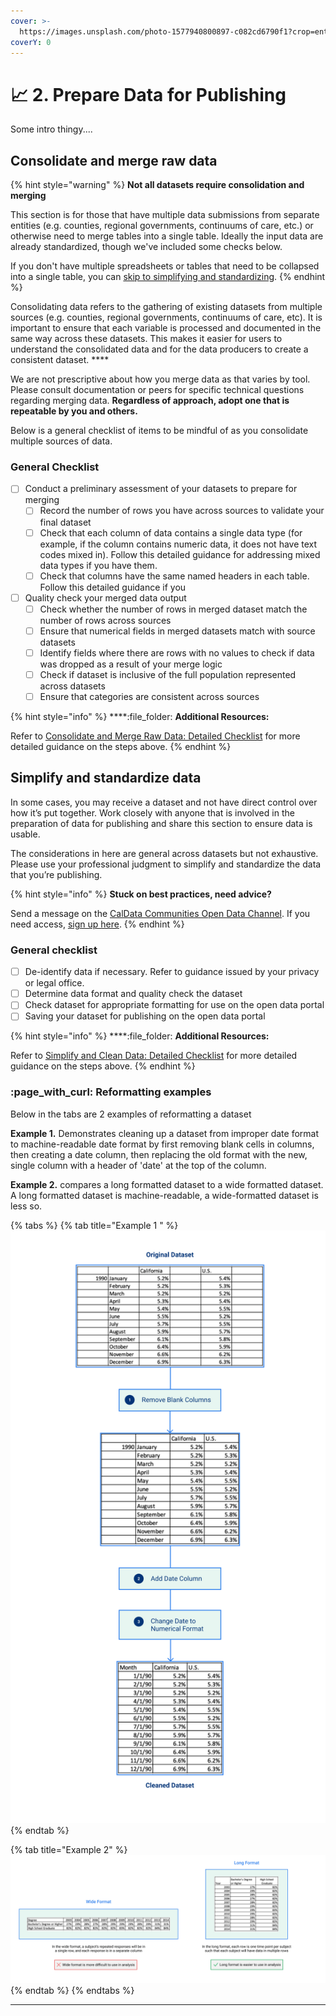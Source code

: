 ```yaml
---
cover: >-
  https://images.unsplash.com/photo-1577940800897-c082cd6790f1?crop=entropy&cs=srgb&fm=jpg&ixid=MnwxOTcwMjR8MHwxfHNlYXJjaHwxMHx8YmlnJTIwc3VyfGVufDB8fHx8MTY0MDAzNzAxNw&ixlib=rb-1.2.1&q=85
coverY: 0
---
```


# 📈 2. Prepare Data for Publishing

Some intro thingy....

## Consolidate and merge raw data&#x20;

{% hint style="warning" %}
**Not all datasets require consolidation and merging**

This section is for those that have multiple data submissions from separate entities (e.g. counties, regional governments, continuums of care, etc.) or otherwise need to merge tables into a single table. Ideally the input data are already standardized, though we've included some checks below.

If you don't have multiple spreadsheets or tables that need to be collapsed into a single table, you can [skip to simplifying and standardizing](2.-prepare-data-for-publishing.md#simplify-and-standardize-data).
{% endhint %}

Consolidating data refers to the gathering of existing datasets from multiple sources (e.g. counties, regional governments, continuums of care, etc). It is important to ensure that each variable is processed and documented in the same way across these datasets. This makes it easier for users to understand the consolidated data and for the data producers to create a consistent dataset. ****&#x20;

We are not prescriptive about how you merge data as that varies by tool. Please consult documentation or peers for specific technical questions regarding merging data. **Regardless of approach, adopt one that is repeatable by you and others.**

Below is a general checklist of items to be mindful of as you consolidate multiple sources of data.

### General Checklist

* [ ] Conduct a preliminary assessment of your datasets to prepare for merging&#x20;
  * [ ] Record the number of rows you have across sources to validate your final dataset&#x20;
  * [ ] Check that each column of data contains a single data type (for example, if the column contains numeric data, it does not have text codes mixed in). Follow this detailed guidance for addressing mixed data types if you have them.
  * [ ] Check that columns have the same named headers in each table. Follow this detailed guidance if you
* [ ] Quality check your merged data output&#x20;
  * [ ] Check whether the number of rows in merged dataset match the number of rows across sources&#x20;
  * [ ] Ensure that numerical fields in merged datasets match with source datasets
  * [ ] Identify fields where there are rows with no values to check if data was dropped as a result of your merge logic&#x20;
  * [ ] Check if dataset is inclusive of the full population represented across datasets
  * [ ] Ensure that categories are consistent across sources

{% hint style="info" %}
****:file\_folder: **Additional Resources:**&#x20;

Refer to [Consolidate and Merge Raw Data: Detailed Checklist](reference-and-additional-documents/consolidate-and-merge-raw-data-detailed-checklist.md) for more detailed guidance on the steps above.
{% endhint %}

## Simplify and standardize data &#x20;

In some cases, you may receive a dataset and not have direct control over how it’s put together. Work closely with anyone that is involved in the preparation of data for publishing and share this section to ensure data is usable.

The considerations in here are general across datasets but not exhaustive. Please use your professional judgment to simplify and standardize the data that you’re publishing.

{% hint style="info" %}
**Stuck on best practices, need advice?**

Send a message on the [CalData Communities Open Data Channel](https://teams.microsoft.com/l/channel/19%3a037b34f454d94a9fa7f6aa964c052af4%40thread.tacv2/Open%20Data?groupId=0f45987a-e632-4e93-be66-ebfd6079e926\&tenantId=68a88534-151d-4e79-8046-09be7890656c). If you need access, [sign up here](https://forms.office.com/Pages/ResponsePage.aspx?id=NIWoaB0VeU6ARgm-eJBlbP8EsQ790KZKrhPJ1tkPH1JURjFWN1paMUtURFU5TFZOSjdTNVFZMkxEQi4u).
{% endhint %}

### **General checklist**

* [ ] De-identify data if necessary. Refer to guidance issued by your privacy or legal office.
* [ ] Determine data format and quality check the dataset
* [ ] Check dataset for appropriate formatting for use on the open data portal
* [ ] Saving your dataset for publishing on the open data portal

{% hint style="info" %}
****:file\_folder: **Additional Resources:**&#x20;

Refer to [Simplify and Clean Data: Detailed Checklist](reference-and-additional-documents/simplify-and-clean-data.md) for more detailed guidance on the steps above.
{% endhint %}

### :page\_with\_curl: Reformatting examples

Below in the tabs are 2 examples of reformatting a dataset

**Example 1.** Demonstrates cleaning up a dataset from improper date format to machine-readable date format by first removing blank cells in columns, then creating a date column, then replacing the old format with the new, single column with a header of 'date' at the top of the column.

**Example 2.** compares a long formatted dataset to a wide formatted dataset. A long formatted dataset is machine-readable, a wide-formatted dataset is less so.

{% tabs %}
{% tab title="Example 1 " %}
![](.gitbook/assets/5.png)
{% endtab %}

{% tab title="Example 2" %}
![](.gitbook/assets/6.png)
{% endtab %}
{% endtabs %}

****
